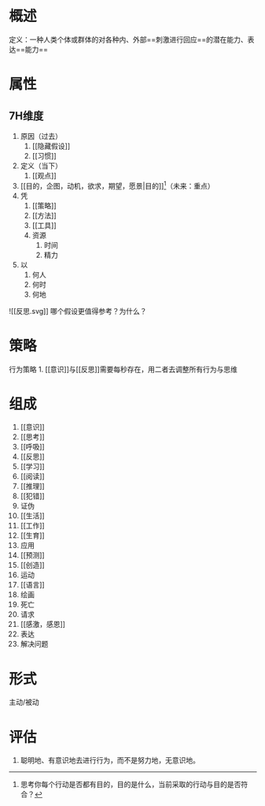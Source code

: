 # 概述
定义：一种人类个体或群体的对各种内、外部==刺激进行回应==的潜在能力、表达==能力==
# 属性
## 7H维度
1. 原因（过去）
	1. [[隐藏假设]]
	2. [[习惯]]
2. 定义（当下）
	1. [[观点]]
3. [[目的，企图，动机，欲求，期望，愿景|目的]][^1]（未来：重点）
4. 凭
	1. [[策略]]
	2. [[方法]]
	3. [[工具]]
	4. 资源
		1. 时间
		2. 精力
5. 以
	1. 何人
	2. 何时
	3. 何地

![[反思.svg]]
哪个假设更值得参考？为什么？
# 策略
行为策略
	1. [[意识]]与[[反思]]需要每秒存在，用二者去调整所有行为与思维
# 组成
1. [[意识]]
2. [[思考]]
3. [[呼吸]]
4. [[反思]]
5. [[学习]]
6. [[阅读]]
7. [[推理]]
8. [[犯错]]
9. 证伪
10. [[生活]]
11. [[工作]]
12. [[生育]]
13. 应用
14. [[预测]]
15. [[创造]]
16.  运动
17. [[语言]]
18. 绘画
19. 死亡
20. 请求
21. [[感激，感恩]]
22. 表达
23. 解决问题

# 形式
 主动/被动
 
# 评估
1. 聪明地、有意识地去进行行为，而不是努力地，无意识地。

[^1]: 思考你每个行动是否都有目的，目的是什么，当前采取的行动与目的是否符合？